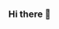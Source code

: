 ### Hi there 👋

<!--
**SilverGinryu/SilverGinryu** is a ✨ _special_ ✨ repository because its `README.md` (this file) appears on your GitHub profile.

Here are some ideas to get you started:

- 🔭 I’m currently working on multiple projects with a software company.
- 🌱 My main programming languajes are PHP, JavaScript, Java.
- 👯 I’m looking to collaborate on projects that are on my knowdlege level.
-->
